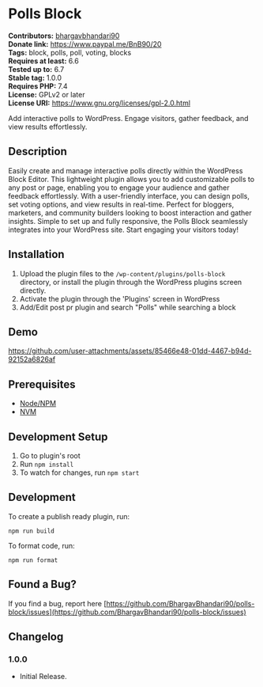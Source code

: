 # Polls Block #
**Contributors:** [bhargavbhandari90](https://profiles.wordpress.org/bhargavbhandari90/)  
**Donate link:** https://www.paypal.me/BnB90/20  
**Tags:** block, polls, poll, voting, blocks  
**Requires at least:** 6.6  
**Tested up to:** 6.7  
**Stable tag:** 1.0.0  
**Requires PHP:** 7.4  
**License:** GPLv2 or later  
**License URI:** https://www.gnu.org/licenses/gpl-2.0.html  

Add interactive polls to WordPress. Engage visitors, gather feedback, and view results effortlessly.

## Description ##

Easily create and manage interactive polls directly within the WordPress Block Editor. This lightweight plugin allows you to add customizable polls to any post or page, enabling you to engage your audience and gather feedback effortlessly. With a user-friendly interface, you can design polls, set voting options, and view results in real-time. Perfect for bloggers, marketers, and community builders looking to boost interaction and gather insights. Simple to set up and fully responsive, the Polls Block seamlessly integrates into your WordPress site. Start engaging your visitors today!

## Installation ##

1. Upload the plugin files to the `/wp-content/plugins/polls-block` directory, or install the plugin through the WordPress plugins screen directly.
2. Activate the plugin through the 'Plugins' screen in WordPress
3. Add/Edit post pr plugin and search "Polls" while searching a block

## Demo
https://github.com/user-attachments/assets/85466e48-01dd-4467-b94d-92152a6826af



## Prerequisites
- [Node/NPM](https://nodejs.org/en/download/)
- [NVM](https://github.com/nvm-sh/nvm)

## Development Setup
1. Go to plugin's root
2. Run `npm install`
5. To watch for changes, run `npm start`

## Development

To create a publish ready plugin, run:

	npm run build

To format code, run:

	npm run format


## Found a Bug? ##

If you find a bug, report here 
[https://github.com/BhargavBhandari90/polls-block/issues](https://github.com/BhargavBhandari90/polls-block/issues)

## Changelog ##

### 1.0.0 ###
* Initial Release.
